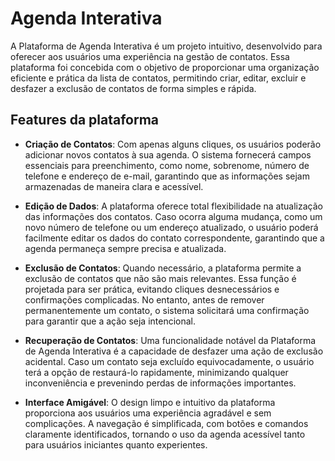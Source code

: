 # Agenda Interativa

A Plataforma de Agenda Interativa é um projeto intuitivo, desenvolvido para oferecer aos usuários uma experiência na gestão de contatos. Essa plataforma foi concebida com o objetivo de proporcionar uma organização eficiente e prática da lista de contatos, permitindo criar, editar, excluir e desfazer a exclusão de contatos de forma simples e rápida.

## Features da plataforma

- **Criação de Contatos**: Com apenas alguns cliques, os usuários poderão adicionar novos contatos à sua agenda. O sistema fornecerá campos essenciais para preenchimento, como nome, sobrenome, número de telefone e endereço de e-mail, garantindo que as informações sejam armazenadas de maneira clara e acessível.

- **Edição de Dados**: A plataforma oferece total flexibilidade na atualização das informações dos contatos. Caso ocorra alguma mudança, como um novo número de telefone ou um endereço atualizado, o usuário poderá facilmente editar os dados do contato correspondente, garantindo que a agenda permaneça sempre precisa e atualizada.

- **Exclusão de Contatos**: Quando necessário, a plataforma permite a exclusão de contatos que não são mais relevantes. Essa função é projetada para ser prática, evitando cliques desnecessários e confirmações complicadas. No entanto, antes de remover permanentemente um contato, o sistema solicitará uma confirmação para garantir que a ação seja intencional.

- **Recuperação de Contatos**: Uma funcionalidade notável da Plataforma de Agenda Interativa é a capacidade de desfazer uma ação de exclusão acidental. Caso um contato seja excluído equivocadamente, o usuário terá a opção de restaurá-lo rapidamente, minimizando qualquer inconveniência e prevenindo perdas de informações importantes.

- **Interface Amigável**: O design limpo e intuitivo da plataforma proporciona aos usuários uma experiência agradável e sem complicações. A navegação é simplificada, com botões e comandos claramente identificados, tornando o uso da agenda acessível tanto para usuários iniciantes quanto experientes.